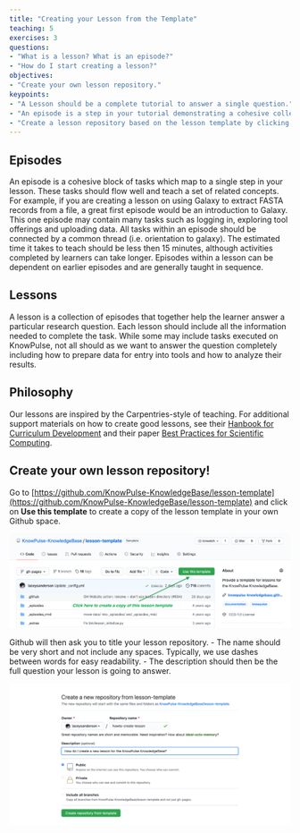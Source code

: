 ```yaml
---
title: "Creating your Lesson from the Template"
teaching: 5
exercises: 3
questions:
- "What is a lesson? What is an episode?"
- "How do I start creating a lesson?"
objectives:
- "Create your own lesson repository."
keypoints:
- "A Lesson should be a complete tutorial to answer a single question."
- "An episode is a step in your tutorial demonstrating a cohesive collection of tasks."
- "Create a lesson repository based on the lesson template by clicking **Use this template**."
---
```


## Episodes

An episode is a cohesive block of tasks which map to a single step in your lesson. These tasks should flow well and teach a set of related concepts. For example, if you are creating a lesson on using Galaxy to extract FASTA records from a file, a great first episode would be an introduction to Galaxy. This one episode may contain many tasks such as logging in, exploring tool offerings and uploading data. All tasks within an episode should be connected by a common thread (i.e. orientation to galaxy). The estimated time it takes to teach should be less then 15 minutes, although activities completed by learners can take longer. Episodes within a lesson can be dependent on earlier episodes and are generally taught in sequence.

## Lessons

A lesson is a collection of episodes that together help the learner answer a particular research question. Each lesson should include all the information needed to complete the task. While some may include tasks executed on KnowPulse, not all should as we want to answer the question completely including how to prepare data for entry into tools and how to analyze their results.

## Philosophy

Our lessons are inspired by the Carpentries-style of teaching. For additional support materials on how to create good lessons, see their [Hanbook for Curriculum Development](https://carpentries.github.io/curriculum-development/) and their paper [Best Practices for Scientific Computing](http://journals.plos.org/plosbiology/article?id=10.1371/journal.pbio.1001745).

## Create your own lesson repository!

Go to [https://github.com/KnowPulse-KnowledgeBase/lesson-template](https://github.com/KnowPulse-KnowledgeBase/lesson-template) and click on **Use this template** to create a copy of the lesson template in your own Github space.

![Screenshot of lesson-template](../fig/create_lesson-step1-1.png)

Github will then ask you to title your lesson repository.
	- The name should be very short and not include any spaces. Typically, we use dashes between words for easy readability.
	- The description should then be the full question your lesson is going to answer.

![Screenshot of repository creation](../fig/create_lesson-step1-2.png)
